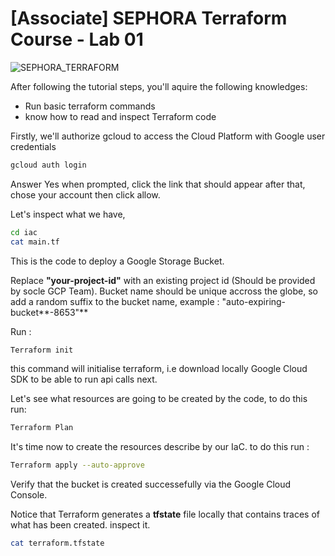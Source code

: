 # [Associate] SEPHORA Terraform Course - Lab 01

![SEPHORA_TERRAFORM](https://lh3.googleusercontent.com/NC4SHCVQ51rrLfnLXlTgyuWdY8KTiGyXzx_1fp1ESDc7Vb_RZb8_iuxOPHfPnjGdZbw7Rw3SxR1RL20-p6MIGkmeCQ7ra4uaJKnJ3R6NLM-3QFv7dwwINVxpC0P_FBE-nJJQgUaobC1H4jDQ60P-ViA1mqGBXaRtObmS6o8lXqe2VPQ2F4I2XF0KFvizGVrqUYGgqwWkEtbHYQb-Mu7n48srDLjvhPr_0wiXzG8TSJfaWsGHvmFiyQlfS4W-Z2TRh9SIP6Am1YTGUYDhMdwNzbMsO-cJHjee2I1faLVC4cFeBUkryhGSa09dT4ESrJ1VcyKM1Wh6EiQ3Pjm32Ftg6oMJDVY1VKf08wcAjPVq98tAsuzUWNa_xeM8etjmtsaos_NthVRgIgfopzbi2Khd_3hm7pG9Gt2ol0v06DDyTQjhlN65mnOoBFg86-TDP9IxQg7VmpzffKlBHhnR5zOOeD1heZmvfXrobFKsFB0oj4pEdGRdSU8KBxmw7isG7_qFxfEoFHJTIGYLo97IypmMRonDUakow2LAGPGmo_J7it4S_lSNMbxoEND0DjvciY9rSpGEnq0Kqr6sErjSySH-O_Eryls9wOKKsLeduKD0VBUPG3HmprUAnOy1BsHdOfM9sNHkBWNLcK4xbEWaTc1TgKDhd6TacrHrJAh0nHO95Agko1a3BHEbBEbxVH5bMx2CUHUOhU4TtNr9TWqzC5iPv1_YpZW3spVj5yMpL8p8S0HMoLbIp37mfPsS3A0lvTmWCwYQQtPRHmrzIJ7IeG-dbub4qOgPRMWVSEtsSFSmPbS5lA8BwBZq0aRaKS-o9zoKIj3btbQwfJSridLi5YpgfVZxpRCE4uDrxPyj2dE=w3584-h1506-no?authuser=0)

After following the tutorial steps, you'll aquire the following knowledges:
- Run basic terraform commands
- know how to read and inspect Terraform code

Firstly, we'll authorize gcloud to access the Cloud Platform with Google user credentials

```bash
gcloud auth login
```

Answer Yes when prompted, click the link that should appear after that, chose your account then click allow.

Let's inspect what we have,
```bash
cd iac
cat main.tf
```

This is the code to deploy a Google Storage Bucket.

Replace **"your-project-id"** with an existing project id (Should be provided by socle GCP Team).
Bucket name should be unique accross the globe, so add a random suffix to the bucket name, example : "auto-expiring-bucket**-8653"**

Run :
```bash
Terraform init
```
this command will initialise terraform, i.e download locally Google Cloud SDK to be able to run api calls next.

Let's see what resources are going to be created by the code, to do this run:
```bash
Terraform Plan
```

It's time now to create the resources describe by our IaC. to do this run :
```bash
Terraform apply --auto-approve
```

Verify that the bucket is created successefully via the Google Cloud Console.

Notice that Terraform generates a **tfstate** file locally that contains traces of what has been created. inspect it.
```bash
cat terraform.tfstate
```
